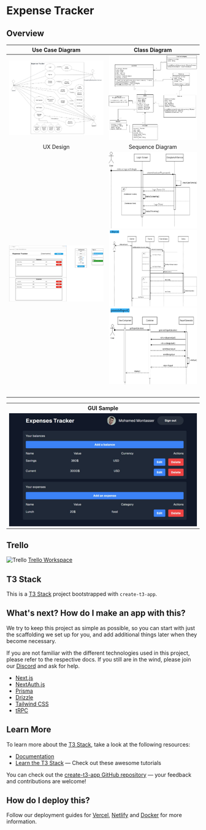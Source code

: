 # Expense Tracker
## Overview
Use Case Diagram             |  Class Diagram
:-------------------------:|:-------------------------:
![Use Case Diagram](./Deliverables/Use%20Case%20Diagram/Use_Case_Diagram.png)  | ![Class Diagram](Deliverables/Class%20Diagram/Expense_Tracker_Class_Diagram.png)
| UX Design | Sequence Diagram |
![UX Design](./Deliverables/UX%20Design/UX_Design.png) | <table>  <thead> </thead>  <tbody>  <tr>  <img src="https://raw.githubusercontent.com/MohamedMontasser03/asu-eng-sw-expenses-tracker/main/Deliverables/Sequence%20Diagrams/Login.drawio.png" width="300" height="200">  <d><img src="https://raw.githubusercontent.com/MohamedMontasser03/asu-eng-sw-expenses-tracker/main/Deliverables/Sequence%20Diagrams/addExpense.png" width="300" height="200"></td> <d><img src="https://raw.githubusercontent.com/MohamedMontasser03/asu-eng-sw-expenses-tracker/main/Deliverables/Sequence%20Diagrams/generateReport.drawio.png" width="300" height="200">  </tbody>  </table>      
 <table>
   <thead>
   </thead> 
    <tbody>
      <tr>
        <th>GUI Sample</th>
      </tr>
      <tr>
        <td>
          <img src="https://raw.githubusercontent.com/MohamedMontasser03/asu-eng-sw-expenses-tracker/main/Deliverables/GUI%20Sample/FrontPage.png">
        </td>
     </tr>
    </tbody>
 </table>
 
## Trello
![Trello](https://i.ibb.co/720f0xp/image.png)
[Trello Workspace](https://trello.com/b/PF1IJvyl)

## T3 Stack
This is a [T3 Stack](https://create.t3.gg/) project bootstrapped with `create-t3-app`.

## What's next? How do I make an app with this?

We try to keep this project as simple as possible, so you can start with just the scaffolding we set up for you, and add additional things later when they become necessary.

If you are not familiar with the different technologies used in this project, please refer to the respective docs. If you still are in the wind, please join our [Discord](https://t3.gg/discord) and ask for help.

- [Next.js](https://nextjs.org)
- [NextAuth.js](https://next-auth.js.org)
- [Prisma](https://prisma.io)
- [Drizzle](https://orm.drizzle.team)
- [Tailwind CSS](https://tailwindcss.com)
- [tRPC](https://trpc.io)

## Learn More

To learn more about the [T3 Stack](https://create.t3.gg/), take a look at the following resources:

- [Documentation](https://create.t3.gg/)
- [Learn the T3 Stack](https://create.t3.gg/en/faq#what-learning-resources-are-currently-available) — Check out these awesome tutorials

You can check out the [create-t3-app GitHub repository](https://github.com/t3-oss/create-t3-app) — your feedback and contributions are welcome!

## How do I deploy this?

Follow our deployment guides for [Vercel](https://create.t3.gg/en/deployment/vercel), [Netlify](https://create.t3.gg/en/deployment/netlify) and [Docker](https://create.t3.gg/en/deployment/docker) for more information.
